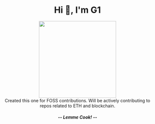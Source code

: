 <h1 align="center">Hi 👋, I'm G1</h1>
<div align="center"> <img height="250" src="https://media0.giphy.com/media/f3iwJFOVOwuy7K6FFw/giphy.gif?cid=ecf05e474rv6g5x82pst56addblg1u1glgrt772a5wnpj5f8&ep=v1_gifs_search&rid=giphy.gif&ct=g" /> </div>
<div align="center"> Created this one for FOSS contributions. Will be actively contributing to repos related to ETH and blockchain. </div>
<h5 align="center">-- Lemme Cook! --</h5>

